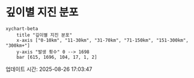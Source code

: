 # 깊이별 지진 분포

```mermaid
xychart-beta
    title "깊이별 지진 분포"
    x-axis ["0-10km", "11-30km", "31-70km", "71-150km", "151-300km", "300km+"]
    y-axis "발생 횟수" 0 --> 1698
    bar [615, 1696, 104, 17, 1, 2]
```

업데이트 시간: 2025-08-26 17:03:47
